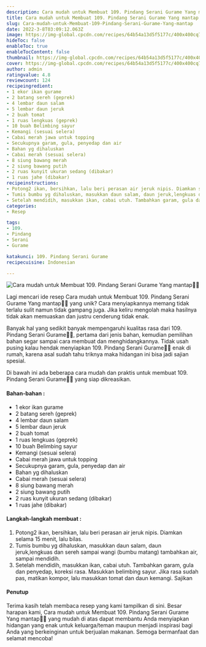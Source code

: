 ```yaml
---
description: Cara mudah untuk Membuat 109. Pindang Serani Gurame Yang mantap"
title: Cara mudah untuk Membuat 109. Pindang Serani Gurame Yang mantap
slug: Cara-mudah-untuk-Membuat-109-Pindang-Serani-Gurame-Yang-mantap
date: 2022-3-8T03:09:12.063Z
image: https://img-global.cpcdn.com/recipes/64b54a13d5f5177c/400x400cq70/photo.jpg
hideToc: false
enableToc: true
enableTocContent: false
thumbnail: https://img-global.cpcdn.com/recipes/64b54a13d5f5177c/400x400cq70/photo.jpg
cover: https://img-global.cpcdn.com/recipes/64b54a13d5f5177c/400x400cq70/photo.jpg
author: admin
ratingvalue: 4.8
reviewcount: 124
recipeingredient:
- 1 ekor ikan gurame
- 2 batang sereh (geprek)
- 4 lembar daun salam
- 5 lembar daun jeruk
- 2 buah tomat
- 1 ruas lengkuas (geprek)
- 10 buah Belimbing sayur
- Kemangi (sesuai selera)
- Cabai merah jawa untuk topping
- Secukupnya garam, gula, penyedap dan air
- Bahan yg dihaluskan
- Cabai merah (sesuai selera)
- 8 siung bawang merah
- 2 siung bawang putih
- 2 ruas kunyit ukuran sedang (dibakar)
- 1 ruas jahe (dibakar)
recipeinstructions:
- Potong2 ikan, bersihkan, lalu beri perasan air jeruk nipis. Diamkan selama 15 menit, lalu bilas.
- Tumis bumbu yg dihaluskan, masukkan daun salam, daun jeruk,lengkuas dan sereh sampai wangi (bumbu matang) tambahkan air, sampai mendidih.
- Setelah mendidih, masukkan ikan, cabai utuh. Tambahkan garam, gula dan penyedap, koreksi rasa. Masukkan belimbing sayur. Jika rasa sudah pas, matikan kompor, lalu masukkan tomat dan daun kemangi. Sajikan
categories:
- Resep

tags:
- 109.
- Pindang
- Serani
- Gurame

katakunci: 109. Pindang Serani Gurame
recipecuisine: Indonesian

---
```


![Cara mudah untuk Membuat 109. Pindang Serani Gurame Yang mantap👩‍🍳](https://img-global.cpcdn.com/recipes/64b54a13d5f5177c/400x400cq70/photo.jpg)

Lagi mencari ide resep Cara mudah untuk Membuat 109. Pindang Serani Gurame Yang mantap👩‍🍳 yang unik? Cara menyiapkannya memang tidak terlalu sulit namun tidak gampang juga. Jika keliru mengolah maka hasilnya tidak akan memuaskan dan justru cenderung tidak enak.

Banyak hal yang sedikit banyak mempengaruhi kualitas rasa dari 109. Pindang Serani Gurame👩‍🍳, pertama dari jenis bahan, kemudian pemilihan bahan segar sampai cara membuat dan menghidangkannya. Tidak usah pusing kalau hendak menyiapkan 109. Pindang Serani Gurame👩‍🍳 enak di rumah, karena asal sudah tahu triknya maka hidangan ini bisa jadi sajian spesial.

Di bawah ini ada beberapa cara mudah dan praktis untuk membuat 109. Pindang Serani Gurame👩‍🍳 yang siap dikreasikan.

<!--inarticleads1-->

#### Bahan-bahan :

- 1 ekor ikan gurame
- 2 batang sereh (geprek)
- 4 lembar daun salam
- 5 lembar daun jeruk
- 2 buah tomat
- 1 ruas lengkuas (geprek)
- 10 buah Belimbing sayur
- Kemangi (sesuai selera)
- Cabai merah jawa untuk topping
- Secukupnya garam, gula, penyedap dan air
- Bahan yg dihaluskan
- Cabai merah (sesuai selera)
- 8 siung bawang merah
- 2 siung bawang putih
- 2 ruas kunyit ukuran sedang (dibakar)
- 1 ruas jahe (dibakar)

<!--inarticleads2-->

#### Langkah-langkah membuat :

1. Potong2 ikan, bersihkan, lalu beri perasan air jeruk nipis. Diamkan selama 15 menit, lalu bilas.
1. Tumis bumbu yg dihaluskan, masukkan daun salam, daun jeruk,lengkuas dan sereh sampai wangi (bumbu matang) tambahkan air, sampai mendidih.
1. Setelah mendidih, masukkan ikan, cabai utuh. Tambahkan garam, gula dan penyedap, koreksi rasa. Masukkan belimbing sayur. Jika rasa sudah pas, matikan kompor, lalu masukkan tomat dan daun kemangi. Sajikan

#### Penutup

Terima kasih telah membaca resep yang kami tampilkan di sini. Besar harapan kami, Cara mudah untuk Membuat 109. Pindang Serani Gurame Yang mantap👩‍🍳 yang mudah di atas dapat membantu Anda menyiapkan hidangan yang enak untuk keluarga/teman maupun menjadi inspirasi bagi Anda yang berkeinginan untuk berjualan makanan. Semoga bermanfaat dan selamat mencoba!